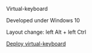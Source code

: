 Virtual-keyboard


Developed under Windows 10


Layout change: left Alt + left Ctrl


[Deploy virtual-keyboard](https://algoritmiks.github.io/virtual-keyboard/)